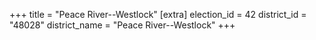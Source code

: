 +++
title = "Peace River--Westlock"
[extra]
election_id = 42
district_id = "48028"
district_name = "Peace River--Westlock"
+++
